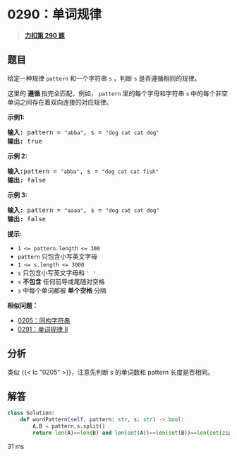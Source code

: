# 0290：单词规律


> <u>**[力扣第 290 题](https://leetcode.cn/problems/word-pattern/)**</u>

## 题目

<p>给定一种规律 <code>pattern</code> 和一个字符串 <code>s</code> ，判断 <code>s</code> 是否遵循相同的规律。</p>

<p>这里的 <strong>遵循 </strong>指完全匹配，例如， <code>pattern</code> 里的每个字母和字符串 <code>s</code><strong> </strong>中的每个非空单词之间存在着双向连接的对应规律。</p>



<p><strong class="example">示例1:</strong></p>

<pre>
<strong>输入:</strong> pattern = <code>"abba"</code>, s = <code>"dog cat cat dog"</code>
<strong>输出:</strong> true</pre>

<p><strong class="example">示例 2:</strong></p>

<pre>
<strong>输入:</strong>pattern = <code>"abba"</code>, s = <code>"dog cat cat fish"</code>
<strong>输出:</strong> false</pre>

<p><strong class="example">示例 3:</strong></p>

<pre>
<strong>输入:</strong> pattern = <code>"aaaa"</code>, s = <code>"dog cat cat dog"</code>
<strong>输出:</strong> false</pre>



<p><strong>提示:</strong></p>

<ul>
<li><code>1 &lt;= pattern.length &lt;= 300</code></li>
<li><code>pattern</code> 只包含小写英文字母</li>
<li><code>1 &lt;= s.length &lt;= 3000</code></li>
<li><code>s</code> 只包含小写英文字母和 <code>' '</code></li>
<li><code>s</code> <strong>不包含</strong> 任何前导或尾随对空格</li>
<li><code>s</code> 中每个单词都被 <strong>单个空格 </strong>分隔</li>
</ul>


**相似问题：**
- [0205：同构字符串](/leetcode/0205)
- [0291：单词规律 II](/leetcode/0291)


## 分析

类似 {{< lc "0205" >}}，注意先判断 s 的单词数和 pattern 长度是否相同。

## 解答

```python
class Solution:
    def wordPattern(self, pattern: str, s: str) -> bool:
        A,B = pattern,s.split()
        return len(A)==len(B) and len(set(A))==len(set(B))==len(set(zip(A,B)))
```
31 ms

